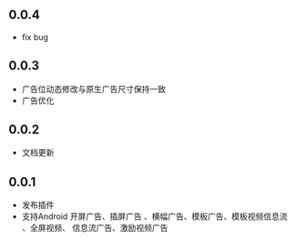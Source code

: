 ## 0.0.4

* fix bug

## 0.0.3

* 广告位动态修改与原生广告尺寸保持一致
* 广告优化

## 0.0.2

* 文档更新

## 0.0.1

* 发布插件
* 支持Android 开屏广告、插屏广告 、横幅广告、模板广告、模板视频信息流 、全屏视频、 信息流广告、激励视频广告 

